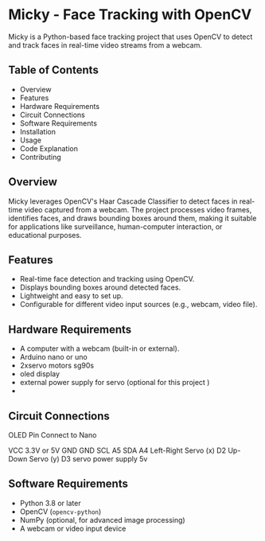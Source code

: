 # Micky - Face Tracking with OpenCV

Micky is a Python-based face tracking project that uses OpenCV to detect and track faces in real-time video streams from a webcam.

## Table of Contents
- Overview
- Features
- Hardware Requirements
- Circuit Connections
- Software Requirements
- Installation 
- Usage
- Code Explanation
- Contributing

## Overview
Micky leverages OpenCV's Haar Cascade Classifier to detect faces in real-time video captured from a webcam. The project processes video frames, identifies faces, and draws bounding boxes around them, making it suitable for applications like surveillance, human-computer interaction, or educational purposes.

## Features
- Real-time face detection and tracking using OpenCV.
- Displays bounding boxes around detected faces.
- Lightweight and easy to set up.
- Configurable for different video input sources (e.g., webcam, video file).

## Hardware Requirements
- A computer with a webcam (built-in or external).
- Arduino nano or uno
- 2xservo motors sg90s
- oled display
- external power supply for servo (optional for this project )
- 
## Circuit Connections 

OLED Pin	Connect to Nano

VCC        3.3V or 5V
GND	       GND
SCL	       A5
SDA        A4
Left-Right Servo (x)	D2
Up-Down Servo (y)   	D3
servo power supply 5v 



## Software Requirements
- Python 3.8 or later
- OpenCV (`opencv-python`)
- NumPy (optional, for advanced image processing)
- A webcam or video input device

